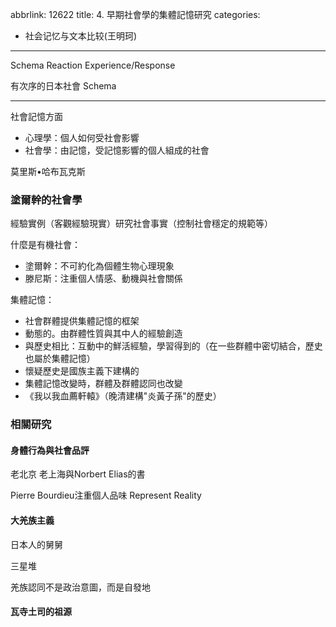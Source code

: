 abbrlink: 12622
title: 4. 早期社會學的集體記憶研究
categories:
  - 社会记忆与文本比较(王明珂)
---
Schema Reaction Experience/Response

有次序的日本社會 Schema

---

社會記憶方面

- 心理學：個人如何受社會影響
- 社會學：由記憶，受記憶影響的個人組成的社會

莫里斯•哈布瓦克斯

### 塗爾幹的社會學

經驗實例（客觀經驗現實）研究社會事實（控制社會穩定的規範等）

什麼是有機社會：

- 塗爾幹：不可約化為個體生物心理現象
- 滕尼斯：注重個人情感、動機與社會關係

集體記憶：

- 社會群體提供集體記憶的框架
- 動態的。由群體性質與其中人的經驗創造
- 與歷史相比：互動中的鮮活經驗，學習得到的（在一些群體中密切結合，歷史也屬於集體記憶）
- 懷疑歷史是國族主義下建構的
- 集體記憶改變時，群體及群體認同也改變
- 《我以我血薦軒轅》（晚清建構"炎黃子孫"的歷史）

### 相關研究

#### 身體行為與社會品評

老北京 老上海與Norbert Elias的書

Pierre Bourdieu注重個人品味 Represent Reality

#### 大羌族主義

日本人的舅舅

三星堆

羌族認同不是政治意圖，而是自發地

#### 瓦寺土司的祖源